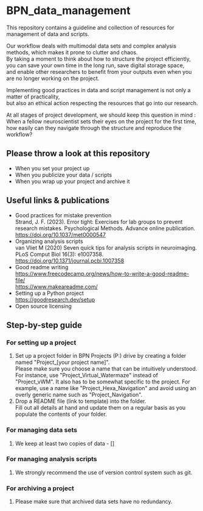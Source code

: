 # BPN_data_management

This repository contains a guideline and collection of resources for management of data and scripts.  

Our workflow deals with multimodal data sets and complex analysis methods, which makes it prone to clutter and chaos.   
By taking a moment to think about how to structure the project efficiently,  
you can save your own time in the long run, save digital storage space,  
and enable other researchers to benefit from your outputs even when you are no longer working on the project.

Implementing good practices in data and script management is not only a matter of practicality,  
but also an ethical action respecting the resources that go into our research.  

At all stages of project development, we should keep this question in mind :  
When a fellow neuroscientist sets their eyes on the project for the first time, how easily can they navigate through the structure and reproduce the workflow?  

## Please throw a look at this repository 
- When you set your project up 
- When you publicize your data / scripts
- When you wrap up your project and archive it 

## Useful links & publications  
- Good practices for mistake prevention  
       Strand, J. F. (2023). Error tight: Exercises for lab groups to prevent research mistakes. Psychological Methods. Advance online publication. https://doi.org/10.1037/met0000547  
- Organizing analysis scripts  
       van Vliet M (2020) Seven quick tips for analysis scripts in neuroimaging. PLoS Comput Biol 16(3): e1007358. https://doi.org/10.1371/journal.pcbi.1007358
- Good readme writing  
       https://www.freecodecamp.org/news/how-to-write-a-good-readme-file/   
       https://www.makeareadme.com/
- Setting up a Python project  
       https://goodresearch.dev/setup
- Open source licensing 

## Step-by-step guide
### For setting up a project
1. Set up a project folder in BPN Projects (P:) drive by creating a folder named "Project_[your project name]".  
	Please make sure you choose a name that can be intuitively understood. 
	For instance, use "Project_Virtual_Watermaze" instead of "Project_vWM". 
 	It also has to be somewhat specific to the project. 
	For example, use a name like "Project_Hexa_Navigation" and avoid using an overly generic name such as "Project_Navigation".  
2. Drop a README file (link to template) into the folder.  
	Fill out all details at hand and update them on a regular basis as you populate the contents of your folder.  	

### For managing data sets
1. We keep at least two copies of data - []

### For managing analysis scripts   
1. We strongly recommend the use of version control system such as git. 

### For archiving a project
1. Please make sure that archived data sets have no redundancy. 
